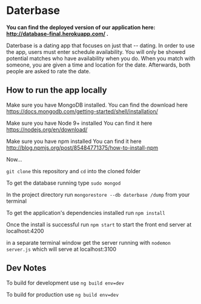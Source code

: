 # Daterbase

**You can find the deployed version of our application here: http://database-final.herokuapp.com/ .**

Daterbase is a dating app that focuses on just that -- dating. In order to use the
app, users must enter schedule availability. You will only be showed potential
matches who have availability when you do. When you match with someone, you are
given a time and location for the date. Afterwards, both people are asked to
rate the date.  

## How to run the app locally
Make sure you have MongoDB installed.
You can find the download here https://docs.mongodb.com/getting-started/shell/installation/

Make sure you have Node 9+ installed
You can find it here https://nodejs.org/en/download/

Make sure you have npm installed
You can find it here http://blog.npmjs.org/post/85484771375/how-to-install-npm

Now...

`git clone` this repository and `cd` into the cloned folder

To get the database running type `sudo mongod`

In the project directory run `mongorestore --db daterbase /dump` from your terminal

To get the application's dependencies installed run `npm install` 

Once the install is successful run `npm start` to start the front end server at localhost:4200

in a separate terminal window get the server running with `nodemon server.js` which will serve at localhost:3100


## Dev Notes
To build for development use `ng build env=dev`

To build for production  use `ng build env=dev`
